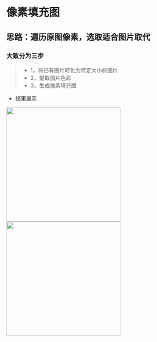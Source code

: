# 像素填充图

## 思路：遍历原图像素，选取适合图片取代

### 大致分为三步
> * 1，将已有图片转化为特定大小的图片
> * 2，提取图片色彩
> * 3，生成像素填充图
* 结果展示
<div align=left><img src="https://img-blog.csdnimg.cn/20190717095540564.jpg" height="300"/> </div>
<div align=left><img src="https://img-blog.csdnimg.cn/20190717102229545.png" height="300"/> </div>
